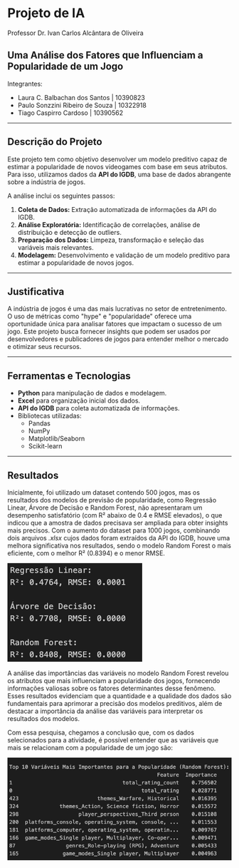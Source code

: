 # Projeto de IA
Professor Dr. Ivan Carlos Alcântara de Oliveira

## Uma Análise dos Fatores que Influenciam a Popularidade de um Jogo
Integrantes: 
- Laura C. Balbachan dos Santos | 10390823
- Paulo Sonzzini Ribeiro de Souza | 10322918
- Tiago Caspirro Cardoso | 10390562

--- 

## Descrição do Projeto

Este projeto tem como objetivo desenvolver um modelo preditivo capaz de estimar a popularidade de novos videogames com base em seus atributos. Para isso, utilizamos dados da **API do IGDB**, uma base de dados abrangente sobre a indústria de jogos.

A análise inclui os seguintes passos:
1. **Coleta de Dados:** Extração automatizada de informações da API do IGDB.
2. **Análise Exploratória:** Identificação de correlações, análise de distribuição e detecção de outliers.
3. **Preparação dos Dados:** Limpeza, transformação e seleção das variáveis mais relevantes.
4. **Modelagem:** Desenvolvimento e validação de um modelo preditivo para estimar a popularidade de novos jogos.

---

## Justificativa

A indústria de jogos é uma das mais lucrativas no setor de entretenimento. O uso de métricas como "hype" e "popularidade" oferece uma oportunidade única para analisar fatores que impactam o sucesso de um jogo. Este projeto busca fornecer insights que podem ser usados por desenvolvedores e publicadores de jogos para entender melhor o mercado e otimizar seus recursos.

---

## Ferramentas e Tecnologias

- **Python** para manipulação de dados e modelagem.
- **Excel** para organização inicial dos dados.
- **API do IGDB** para coleta automatizada de informações.
- Bibliotecas utilizadas:
  - Pandas
  - NumPy
  - Matplotlib/Seaborn
  - Scikit-learn

---

## Resultados
Inicialmente, foi utilizado um dataset contendo 500 jogos, mas os resultados dos modelos de previsão de popularidade, como Regressão Linear, Árvore de Decisão e Random Forest, não apresentaram um desempenho satisfatório (com R² abaixo de 0.4 e RMSE elevados), o que indicou que a amostra de dados precisava ser ampliada para obter insights mais precisos. Com o aumento do dataset para 1000 jogos, combinando dois arquivos _.xlsx_ cujos dados foram extraídos da API do IGDB, houve uma melhora significativa nos resultados, sendo o modelo Random Forest o mais eficiente, com o melhor R² (0.8394) e o menor RMSE. 

![alt text](image-1.png)

A análise das importâncias das variáveis no modelo Random Forest revelou os atributos que mais influenciam a popularidade dos jogos, fornecendo informações valiosas sobre os fatores determinantes desse fenômeno. Esses resultados evidenciam que a quantidade e a qualidade dos dados são fundamentais para aprimorar a precisão dos modelos preditivos, além de destacar a importância da análise das variáveis para interpretar os resultados dos modelos.

Com essa pesquisa, chegamos a conclusão que, com os dados selecionados para a atividade, é possível entender que as variáveis que mais se relacionam com a popularidade de um jogo são:

![alt text](image.png)


